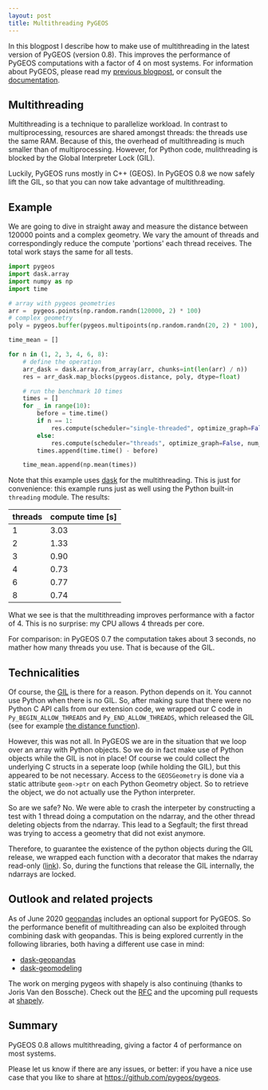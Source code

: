 ```yaml
---
layout: post
title: Multithreading PyGEOS
---
```


In this blogpost I describe how to make use of multithreading in the latest version of PyGEOS (version 0.8).
This improves the performance of PyGEOS computations with a factor of 4 on most systems.
For information about PyGEOS, please read my [previous blogpost](https://caspervdw.github.io/Introducing-Pygeos/), or consult the [documentation](https://pygeos.readthedocs.org).


## Multithreading

Multithreading is a technique to parallelize workload. In contrast to multiprocessing, resources are shared amongst threads: the threads use the same RAM. Because of this, the overhead of multithreading is much smaller than of multiprocessing. However, for Python code, mulithreading is blocked by the Global Interpreter Lock (GIL).

Luckily, PyGEOS runs mostly in C++ (GEOS). In PyGEOS 0.8 we now safely lift the GIL, so that you can now take advantage of multithreading.

## Example

We are going to dive in straight away and measure the distance between 120000 points and a complex geometry.
We vary the amount of threads and correspondingly reduce the compute 'portions' each thread receives.
The total work stays the same for all tests.

```python
import pygeos
import dask.array
import numpy as np
import time

# array with pygeos geometries
arr =  pygeos.points(np.random.randn(120000, 2) * 100)
# complex geometry
poly = pygeos.buffer(pygeos.multipoints(np.random.randn(20, 2) * 100), 0.2, quadsegs=20)

time_mean = []

for n in (1, 2, 3, 4, 6, 8):
    # define the operation
    arr_dask = dask.array.from_array(arr, chunks=int(len(arr) / n))
    res = arr_dask.map_blocks(pygeos.distance, poly, dtype=float)

    # run the benchmark 10 times
    times = []
    for _ in range(10):
        before = time.time()
        if n == 1:
            res.compute(scheduler="single-threaded", optimize_graph=False)
        else:
            res.compute(scheduler="threads", optimize_graph=False, num_workers=n)
        times.append(time.time() - before)

    time_mean.append(np.mean(times))
```

Note that this example uses [dask](https://dask.org/) for the multithreading.
This is just for convenience: this example runs just as well using the Python built-in ``threading`` module.
The results:


| threads | compute time [s] |
|---------|------------------|
| 1       | 3.03             |
| 2       | 1.33             |
| 3       | 0.90             |
| 4       | 0.73             |
| 6       | 0.77             |
| 8       | 0.74             |


What we see is that the multithreading improves performance with a factor of 4. This is no surprise: my CPU allows 4 threads per core. 

For comparison: in PyGEOS 0.7 the computation takes about 3 seconds, no mather how many threads you use. That is because of the GIL.

## Technicalities

Of course, the [GIL](https://wiki.python.org/moin/GlobalInterpreterLock) is there for a reason. Python depends on it. You cannot use Python when there is no GIL. So, after making sure that there were no Python C API calls from our extension code, we wrapped our C code in ``Py_BEGIN_ALLOW_THREADS`` and ``Py_END_ALLOW_THREADS``, which released the GIL (see for example [the distance function](https://github.com/pygeos/pygeos/blob/77123ff4f8c7d065db49b045df3f3796a60d40f1/src/ufuncs.c#L848)).

However, this was not all. In PyGEOS we are in the situation that we loop over an array with Python objects. So we do in fact make use of Python objects while the GIL is not in place! Of course we could collect the underlying C structs in a seperate loop (while holding the GIL), but this appeared to be not necessary. Access to the ``GEOSGeometry`` is done via a static attribute ``geom->ptr`` on each Python Geometry object. So to retrieve the object, we do not actually use the Python interpreter.

So are we safe? No. We were able to crash the interpeter by constructing a test with 1 thread doing a computation on the ndarray, and the other thread deleting objects from the ndarray. This lead to a Segfault; the first thread was trying to access a geometry that did not exist anymore.

Therefore, to guarantee the existence of the python objects during the GIL release, we wrapped each function with a decorator that makes the ndarray read-only ([link](https://github.com/pygeos/pygeos/blob/77123ff4f8c7d065db49b045df3f3796a60d40f1/pygeos/decorators.py#L33)). So, during the functions that release the GIL internally, the ndarrays are locked.

## Outlook and related projects

As of June 2020 [geopandas](https://github.com/geopandas/geopandas/) includes an optional support for PyGEOS. So the performance benefit of multithreading can also be exploited through combining dask with geopandas. This is being explored currently in the following libraries, both having a different use case in mind:

 - [dask-geopandas](https://github.com/jsignell/dask-geopandas)
 - [dask-geomodeling](https://github.com/nens/dask-geomodeling)

The work on merging pygeos with shapely is also continuing (thanks to Joris Van den Bossche). Check out the [RFC](https://github.com/shapely/shapely-rfc/pull/1) and the upcoming pull requests at [shapely](https://github.com/Toblerity/Shapely).


## Summary

PyGEOS 0.8 allows multithreading, giving a factor 4 of performance on most systems.

Please let us know if there are any issues, or better: if you have a nice use case that you like to share at https://github.com/pygeos/pygeos.
